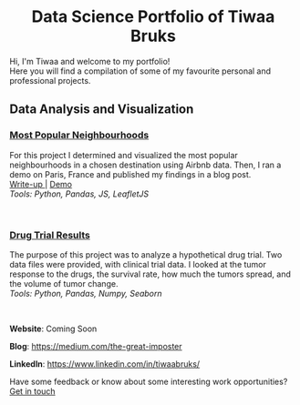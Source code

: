 <h1 align="center">Data Science Portfolio of Tiwaa Bruks</h1>

Hi, I'm Tiwaa and welcome to my portfolio!<br/>
Here you will find a compilation of some of my favourite personal and professional projects. 

<h2>Data Analysis and Visualization</h2>

<h3><a href="https://github.com/tiwaab/airbnb-neighbourhoods">Most Popular Neighbourhoods</a></h3>
<p>
For this project I determined and visualized the most popular neighbourhoods in a chosen destination using Airbnb data. Then, I ran a demo on Paris, France and published my findings in a blog post. <br/>
<a href="https://medium.com/the-great-imposter/how-i-ruined-my-vacation-by-not-using-python-data-77a92f2da8de"> Write-up </a> | <a href="https://tiwaab.github.io/airbnb-neighbourhoods/"> Demo </a> <br/>
<i> Tools: Python, Pandas, JS, LeafletJS </i>
</p>
<br/>

<h3><a href="https://github.com/tiwaab/drug-trial-results/blob/master/drug_trial_results.ipynb">Drug Trial Results</a></h3>
<p>
The purpose of this project was to analyze a hypothetical drug trial. Two data files were provided, with clinical trial data. I looked at the tumor response to the drugs, the survival rate, how much the tumors spread, and the volume of tumor change.<br/>
<i> Tools: Python, Pandas, Numpy, Seaborn </i>
</p>
<br/>


**Website**: Coming Soon

**Blog**: https://medium.com/the-great-imposter

**LinkedIn**: https://www.linkedin.com/in/tiwaabruks/


Have some feedback or know about some interesting work opportunities? [Get in touch](mailto:ctbruks@gmail.com "ctbruks@gmail.com") 
